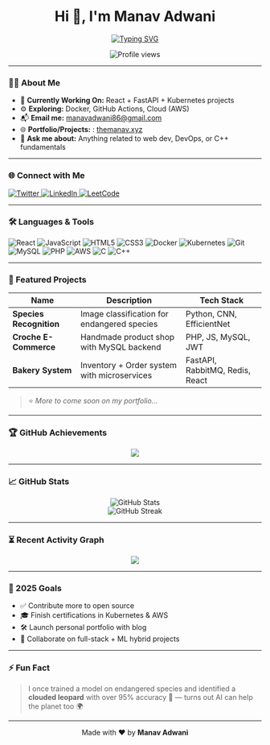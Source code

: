 <h1 align="center">Hi 👋, I'm Manav Adwani</h1>

<p align="center">
  <a href="https://git.io/typing-svg">
    <img src="https://readme-typing-svg.demolab.com?font=Fira+Code&weight=900&size=30&pause=1000&center=true&vCenter=true&width=435&lines=WEB+DEVELOPER;MACHINE+LEARNING;DEVOPS+ENTHUSIAST" alt="Typing SVG" />
  </a>
</p>

<p align="center">
  <img src="https://komarev.com/ghpvc/?username=manavadwani&label=Profile+Views&color=1A73E8&style=flat" alt="Profile views" />
</p>

---

### 🧑‍💻 About Me

- 🔭 **Currently Working On:** React + FastAPI + Kubernetes projects  
- ⚙️ **Exploring:** Docker, GitHub Actions, Cloud (AWS)  
- 📬 **Email me:** [manavadwani86@gmail.com](mailto:manavadwani86@gmail.com)  
- 🌐 **Portfolio/Projects:** :  [themanav.xyz](https://www.themanav.xyz/)  
- 💬 **Ask me about:** Anything related to web dev, DevOps, or C++ fundamentals  

---

### 🌐 Connect with Me

<p>
  <a href="https://twitter.com/manavadwani86" target="_blank">
    <img src="https://img.shields.io/badge/Twitter-%231DA1F2.svg?style=for-the-badge&logo=Twitter&logoColor=white" alt="Twitter">
  </a>
  <a href="https://linkedin.com/in/manav-adwani-1146a221b" target="_blank">
    <img src="https://img.shields.io/badge/LinkedIn-%230A66C2.svg?style=for-the-badge&logo=linkedin&logoColor=white" alt="LinkedIn">
  </a>
  <a href="https://leetcode.com/manav10" target="_blank">
    <img src="https://img.shields.io/badge/LeetCode-%23FFA116.svg?style=for-the-badge&logo=leetcode&logoColor=white" alt="LeetCode">
  </a>
</p>

---

### 🛠️ Languages & Tools

<p align="left">
  <img src="https://img.icons8.com/color/48/react-native.png" title="React" />
  <img src="https://img.icons8.com/color/48/javascript.png" title="JavaScript" />
  <img src="https://img.icons8.com/color/48/html-5.png" title="HTML5" />
  <img src="https://img.icons8.com/color/48/css3.png" title="CSS3" />
  <img src="https://img.icons8.com/color/48/docker.png" title="Docker" />
  <img src="https://img.icons8.com/color/48/kubernetes.png" title="Kubernetes" />
  <img src="https://img.icons8.com/color/48/git.png" title="Git" />
  <img src="https://img.icons8.com/color/48/mysql-logo.png" title="MySQL" />
  <img src="https://img.icons8.com/dusk/48/php-logo.png" title="PHP" />
  <img src="https://img.icons8.com/color/48/amazon-web-services.png" title="AWS" />
  <img src="https://img.icons8.com/color/48/c-programming.png" title="C" />
  <img src="https://img.icons8.com/color/48/c-plus-plus-logo.png" title="C++" />
</p>

---

### 📌 Featured Projects

| Name | Description | Tech Stack |
|------|-------------|------------|
| **Species Recognition** | Image classification for endangered species | Python, CNN, EfficientNet |
| **Croche E-Commerce** | Handmade product shop with MySQL backend | PHP, JS, MySQL, JWT |
| **Bakery System** | Inventory + Order system with microservices | FastAPI, RabbitMQ, Redis, React |

> ⭐ *More to come soon on my portfolio...*

---

### 🏆 GitHub Achievements

<p align="center">
  <img src="https://github-profile-trophy.vercel.app/?username=manavadwani&theme=tokyonight&row=1&no-bg=true" />
</p>

---

### 📈 GitHub Stats

<p align="center">
  <img src="https://github-readme-stats.vercel.app/api?username=manavadwani&show_icons=true&theme=tokyonight&hide_border=true" alt="GitHub Stats" />
  <br />
  <img src="https://github-readme-streak-stats.herokuapp.com/?user=manavadwani&theme=tokyonight&hide_border=true" alt="GitHub Streak" />
</p>

---

### ⏳ Recent Activity Graph

<p align="center">
  <img src="https://github-readme-activity-graph.vercel.app/graph?username=manavadwani&theme=tokyo-night&hide_border=true" />
</p>

---

### 🎯 2025 Goals

- ✅ Contribute more to open source
- 🎓 Finish certifications in Kubernetes & AWS
- 🛠️ Launch personal portfolio with blog
- 🤝 Collaborate on full-stack + ML hybrid projects

---

### ⚡ Fun Fact

> I once trained a model on endangered species and identified a **clouded leopard** with over 95% accuracy 🐆 — turns out AI can help the planet too 🌍

---

<p align="center">
  Made with ❤️ by <b>Manav Adwani</b>
</p>
